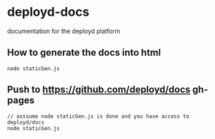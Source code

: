 deployd-docs
============

documentation for the deployd platform



How to generate the docs into html
---------------

    node staticGen.js
    
    
Push to https://github.com/deployd/docs gh-pages
---------------

    // asssume node staticGen.js is done and you have access to deployd/docs
    node staticGen.js
    
    
